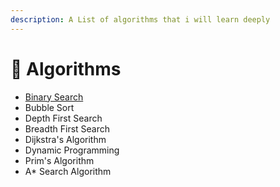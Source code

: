 ```yaml
---
description: A List of algorithms that i will learn deeply
---
```


# 🤖 Algorithms

* [Binary Search](binary-search.md)
* Bubble Sort
* Depth First Search
* Breadth First Search
* Dijkstra's Algorithm
* Dynamic Programming
* Prim's Algorithm
* A\* Search Algorithm
